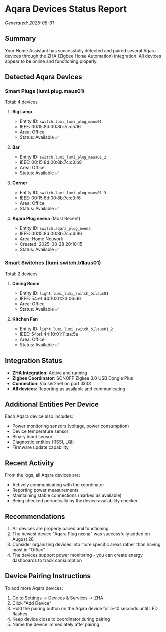 # Aqara Devices Status Report
*Generated: 2025-08-31*

## Summary
Your Home Assistant has successfully detected and paired several Aqara devices through the ZHA (Zigbee Home Automation) integration. All devices appear to be online and functioning properly.

## Detected Aqara Devices

### Smart Plugs (lumi.plug.maus01)
Total: 4 devices

1. **Big Lamp** 
   - Entity ID: `switch.lumi_lumi_plug_maus01`
   - IEEE: 00:15:8d:00:8b:7c:c5:16
   - Area: Office
   - Status: Available ✅

2. **Bar**
   - Entity ID: `switch.lumi_lumi_plug_maus01_2`
   - IEEE: 00:15:8d:00:8b:7c:c3:b8
   - Area: Office
   - Status: Available ✅

3. **Corner**
   - Entity ID: `switch.lumi_lumi_plug_maus01_3`
   - IEEE: 00:15:8d:00:8b:7c:c3:f6
   - Area: Office
   - Status: Available ✅

4. **Aqara Plug neena** (Most Recent)
   - Entity ID: `switch.aqara_plug_neena`
   - IEEE: 00:15:8d:00:8b:7c:c4:86
   - Area: Home Network
   - Created: 2025-08-28 20:10:15
   - Status: Available ✅

### Smart Switches (lumi.switch.b1laus01)
Total: 2 devices

1. **Dining Room**
   - Entity ID: `light.lumi_lumi_switch_b1laus01`
   - IEEE: 54:ef:44:10:01:23:06:d6
   - Area: Office
   - Status: Available ✅

2. **Kitchen Fan**
   - Entity ID: `light.lumi_lumi_switch_b1laus01_2`
   - IEEE: 54:ef:44:10:01:11:aa:5e
   - Area: Office
   - Status: Available ✅

## Integration Status
- **ZHA Integration**: Active and running
- **Zigbee Coordinator**: SONOFF Zigbee 3.0 USB Dongle Plus
- **Connection**: Via ser2net on port 3333
- **All devices**: Reporting as available and communicating

## Additional Entities Per Device
Each Aqara device also includes:
- Power monitoring sensors (voltage, power consumption)
- Device temperature sensor
- Binary input sensor
- Diagnostic entities (RSSI, LQI)
- Firmware update capability

## Recent Activity
From the logs, all Aqara devices are:
- Actively communicating with the coordinator
- Reporting power measurements
- Maintaining stable connections (marked as available)
- Being checked periodically by the device availability checker

## Recommendations
1. All devices are properly paired and functioning
2. The newest device "Aqara Plug neena" was successfully added on August 28
3. Consider organizing devices into more specific areas rather than having most in "Office"
4. The devices support power monitoring - you can create energy dashboards to track consumption

## Device Pairing Instructions
To add more Aqara devices:
1. Go to Settings → Devices & Services → ZHA
2. Click "Add Device"
3. Hold the pairing button on the Aqara device for 5-10 seconds until LED flashes
4. Keep device close to coordinator during pairing
5. Name the device immediately after pairing